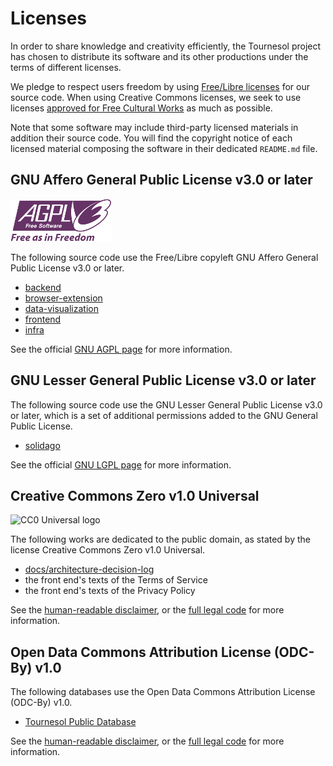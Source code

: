 # Licenses

In order to share knowledge and creativity efficiently, the Tournesol project
has chosen to distribute its software and its other productions under the
terms of different licenses.

We pledge to respect users freedom by using
[Free/Libre licenses][gnu-freesoftware] for our source code. When using
Creative Commons licenses, we seek to use licenses
[approved for Free Cultural Works][cc-freeculturalworks] as much as possible.

Note that some software may include third-party licensed materials in addition
their source code. You will find the copyright notice of each licensed
material composing the software in their dedicated `README.md` file.

## GNU Affero General Public License v3.0 or later

![GNU AGPL v3.0 logo](./docs/logos/agplv3-with-text-162x68.png)

The following source code use the Free/Libre copyleft GNU Affero General Public
License v3.0 or later.

- [backend](./backend/README.md#copyright--license)
- [browser-extension](./browser-extension/README.md#copyright--license)
- [data-visualization](./data-visualization/README.md#copyright--license)
- [frontend](./frontend/README.md#copyright--license)
- [infra](./infra/README.md#copyright--license)

See the official [GNU AGPL page][gnu-agpl-3.0] for more information.

## GNU Lesser General Public License v3.0 or later

The following source code use the GNU Lesser General Public License v3.0 or later, which is a set of additional permissions added to the GNU General Public License.

- [solidago](./solidago/README.md#copyright--license)

See the official [GNU LGPL page][gnu-lgpl-3.0] for more information.

## Creative Commons Zero v1.0 Universal

![CC0 Universal logo](https://mirrors.creativecommons.org/presskit/buttons/80x15/png/cc-zero.png)

The following works are dedicated to the public domain, as stated by the
license Creative Commons Zero v1.0 Universal.

- [docs/architecture-decision-log](./docs/architecture-decision-log/LICENSE.md)
- the front end's texts of the Terms of Service
- the front end's texts of the Privacy Policy

See the [human-readable disclaimer][cc0-1.0-disclaimer], or the
[full legal code][cc0-1.0-full-legalcode] for more information.

## Open Data Commons Attribution License (ODC-By) v1.0

The following databases use the Open Data Commons Attribution License (ODC-By)
v1.0.

- [Tournesol Public Database](https://api.tournesol.app/exports/comparisons/)

See the [human-readable disclaimer][odc-by-1.0-disclaimer], or the
[full legal code][odc-by-1.0-fulllegalcode] for more information.

[gnu-agpl-3.0]: https://www.gnu.org/licenses/agpl-3.0.en.html
[gnu-lgpl-3.0]: https://www.gnu.org/licenses/lgpl-3.0.en.html
[gnu-freesoftware]: https://www.gnu.org/philosophy/free-sw.en.html

[cc0-1.0-disclaimer]: https://creativecommons.org/publicdomain/zero/1.0/
[cc0-1.0-full-legalcode]: https://creativecommons.org/publicdomain/zero/1.0/legalcode

[cc-freeculturalworks]: https://creativecommons.org/share-your-work/public-domain/freeworks/

[odc-by-1.0-disclaimer]: https://opendatacommons.org/licenses/by/summary/
[odc-by-1.0-fulllegalcode]: https://opendatacommons.org/licenses/by/1-0/
